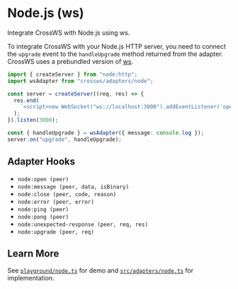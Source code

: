 # Node.js (ws)

Integrate CrossWS with Node.js using ws.

To integrate CrossWS with your Node.js HTTP server, you need to connect the `upgrade` event to the `handleUpgrade` method returned from the adapter. CrossWS uses a prebundled version of [ws](https://github.com/websockets/ws).

```ts
import { createServer } from "node:http";
import wsAdapter from "crossws/adapters/node";

const server = createServer((req, res) => {
  res.end(
    `<script>new WebSocket("ws://localhost:3000").addEventListener('open', (e) => e.target.send("Hello from client!"));</script>`,
  );
}).listen(3000);

const { handleUpgrade } = wsAdapter({ message: console.log });
server.on("upgrade", handleUpgrade);
```

## Adapter Hooks

- `node:open (peer)`
- `node:message (peer, data, isBinary)`
- `node:close (peer, code, reason)`
- `node:error (peer, error)`
- `node:ping (peer)`
- `node:pong (peer)`
- `node:unexpected-response (peer, req, res)`
- `node:upgrade (peer, req)`

## Learn More

See [`playground/node.ts`](https://github.com/unjs/crossws/tree/main/playground/node.ts) for demo and [`src/adapters/node.ts`](https://github.com/unjs/crossws/tree/main/src/adapters/node.ts) for implementation.
